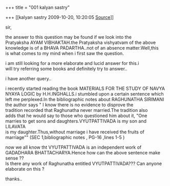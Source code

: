 +++
title = "001 kalyan sastry"

+++
[[kalyan sastry	2009-10-20, 10:20:05 [Source](https://groups.google.com/g/bvparishat/c/wOekrSSjMuQ)]]



sir,  
  
the answer to this question may be found if we look into the  
Pratyaksha AYAM VIBHAKTAH.the Pratyaksha vishyatvam of the above  
knowledge is of a BHAVA PADARTHA..not of an absence matter.Well,this  
is what comes to my mind when i first saw the question.  
  
i am still looking for a more elaborate and lucid answer for this.i  
will try referring some books and definitely try to answer..  
  
i have another query..  
  
i recently started reading the book MATERIALS FOR THE STUDY OF NAVYA  
NYAYA LOGIC by H.H.INGHALLS.i stumbled upon a certain sentence which  
left me perplexed.In the bibliographic notes about RAGHUNATHA SIRIMANI  
the author says " I know there is no evidence to disprove the  
tradition recorded that Raghunatha never married.The tradition also  
adds that he would say to those who questioned him about it, "One  
marries to get sons and daughters.VYUTPATTIVADA is my son and LILAVATA  
is my daughter.Thus,without marriage i have received the fruits of  
marriage"" (SEC 1,bibliographic notes , PG-16 ,lines 1-5 )  
  
now we all know tht VYUTPATTIVADA is an independent work of  
GADADHARA BHATTACHARYA.Hence how can the above sentence make sense ??  
Is there any work of Raghunatha entitled VYUTPATTIVADA??? Can anyone  
elaborate on this ?  
  
thanks..

